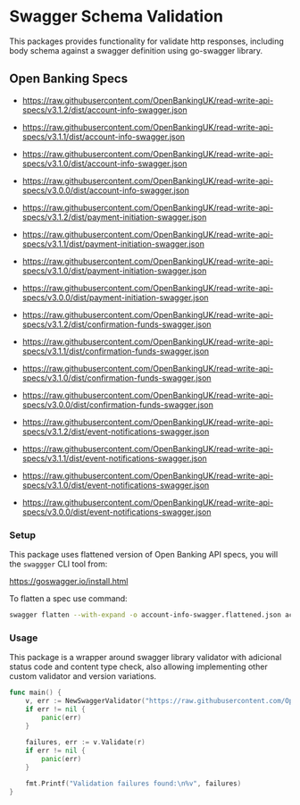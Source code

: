 # Swagger Schema Validation

This packages provides functionality for validate http responses, including body schema against a 
swagger definition using go-swagger library.


## Open Banking Specs


- https://raw.githubusercontent.com/OpenBankingUK/read-write-api-specs/v3.1.2/dist/account-info-swagger.json
- https://raw.githubusercontent.com/OpenBankingUK/read-write-api-specs/v3.1.1/dist/account-info-swagger.json
- https://raw.githubusercontent.com/OpenBankingUK/read-write-api-specs/v3.1.0/dist/account-info-swagger.json
- https://raw.githubusercontent.com/OpenBankingUK/read-write-api-specs/v3.0.0/dist/account-info-swagger.json


- https://raw.githubusercontent.com/OpenBankingUK/read-write-api-specs/v3.1.2/dist/payment-initiation-swagger.json
- https://raw.githubusercontent.com/OpenBankingUK/read-write-api-specs/v3.1.1/dist/payment-initiation-swagger.json
- https://raw.githubusercontent.com/OpenBankingUK/read-write-api-specs/v3.1.0/dist/payment-initiation-swagger.json
- https://raw.githubusercontent.com/OpenBankingUK/read-write-api-specs/v3.0.0/dist/payment-initiation-swagger.json


- https://raw.githubusercontent.com/OpenBankingUK/read-write-api-specs/v3.1.2/dist/confirmation-funds-swagger.json
- https://raw.githubusercontent.com/OpenBankingUK/read-write-api-specs/v3.1.1/dist/confirmation-funds-swagger.json
- https://raw.githubusercontent.com/OpenBankingUK/read-write-api-specs/v3.1.0/dist/confirmation-funds-swagger.json
- https://raw.githubusercontent.com/OpenBankingUK/read-write-api-specs/v3.0.0/dist/confirmation-funds-swagger.json

- https://raw.githubusercontent.com/OpenBankingUK/read-write-api-specs/v3.1.2/dist/event-notifications-swagger.json
- https://raw.githubusercontent.com/OpenBankingUK/read-write-api-specs/v3.1.1/dist/event-notifications-swagger.json
- https://raw.githubusercontent.com/OpenBankingUK/read-write-api-specs/v3.1.0/dist/event-notifications-swagger.json
- https://raw.githubusercontent.com/OpenBankingUK/read-write-api-specs/v3.0.0/dist/event-notifications-swagger.json


### Setup

This package uses flattened version of Open Banking API specs, you will the `swaggger` CLI tool from:

https://goswagger.io/install.html

To flatten a spec use command:

```bash
swagger flatten --with-expand -o account-info-swagger.flattened.json account-info-swagger.json
```


### Usage

This package is a wrapper around swagger library validator with adicional status code and content type check, 
also allowing implementing other custom validator and version variations.

```go 
func main() {
    v, err := NewSwaggerValidator("https://raw.githubusercontent.com/OpenBankingUK/read-write-api-specs/v3.1.0/dist/account-info-swagger.json")
    if err != nil {
        panic(err)
    }
    
    failures, err := v.Validate(r)
    if err != nil {
        panic(err)
    }

    fmt.Printf("Validation failures found:\n%v", failures)    
}
```
